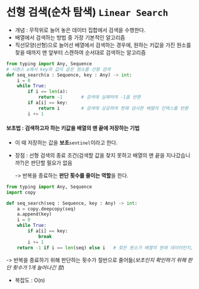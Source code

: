 # 선형 검색(순차 탐색) `Linear Search`

- 개념 : 무작위로 늘어 놓은 데이터 집합에서 검색을 수행한다.
- 배열에서 검색하는 방법 중 가장 기본적인 알고리즘
- 직선모양(선형)으로 늘어선 배열에서 검색하는 경우에, 원하는 키값을 가진 원소를 찾을 때까지 맨 앞부터 스캔하여 순서대로 검색하는 알고리즘

~~~ python
from typing import Any, Sequence
# 시퀀스 a에서 key와 값이 같은 원소를 선형 검색
def seq_search(a : Sequence, key : Any) -> int:
    i = 0
    while True:
        if i == len(a):
            return -1		# 검색에 실패하여 -1을 반환
        if a[i] == key:
            return i		# 검색에 성공하여 현재 검사한 배열의 인덱스를 반환
        i += 1
~~~



#### 보초법 : 검색하고자 하는 키값을 배열의 맨 끝에 저장하는 기법

- 이 때 저장하는 값을 **보초**`sentinel`이라고 한다.

- 장점 : 선형 검색의 종료 조건(검색할 값을 찾지 못하고 배열의 맨 끝을 지나갔습니까?)은 판단할 필요가 없음 

  -> 반복을 종료하는 **판단 횟수를 줄이는 역할**을 한다.

~~~python
from typing import Any, Sequence
import copy

def seq_search(seq : Sequence, key : Any) -> int:
    a = copy.deepcopy(seq)
    a.append(key)
    i = 0
    while True:
        if a[i] == key:
            break
        i += 1
    return -1 if i == len(seq) else i	# 찾은 원소가 배열의 원래 데이터인지, 보초인지 판단해야함
~~~

-> 반복을 종료하기 위해 판단하는 횟수가 절반으로 줄어듦(*보초인지 확인하기 위해 판단 횟수가 1개 늘어나긴 함*)

- 복잡도 : O(n)



